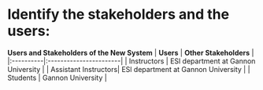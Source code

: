# Identify the stakeholders and the users: #

**Users and Stakeholders of the New System**
| **Users** | **Other Stakeholders** |
|:----------|:-----------------------|
| Instructors | ESl department at Gannon University |
| Assistant Instructors| ESl department at Gannon University |
| Students  | Gannon University      |